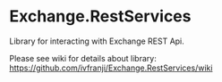 # Exchange.RestServices
Library for interacting with Exchange REST Api.

Please see wiki for details about library: https://github.com/ivfranji/Exchange.RestServices/wiki
